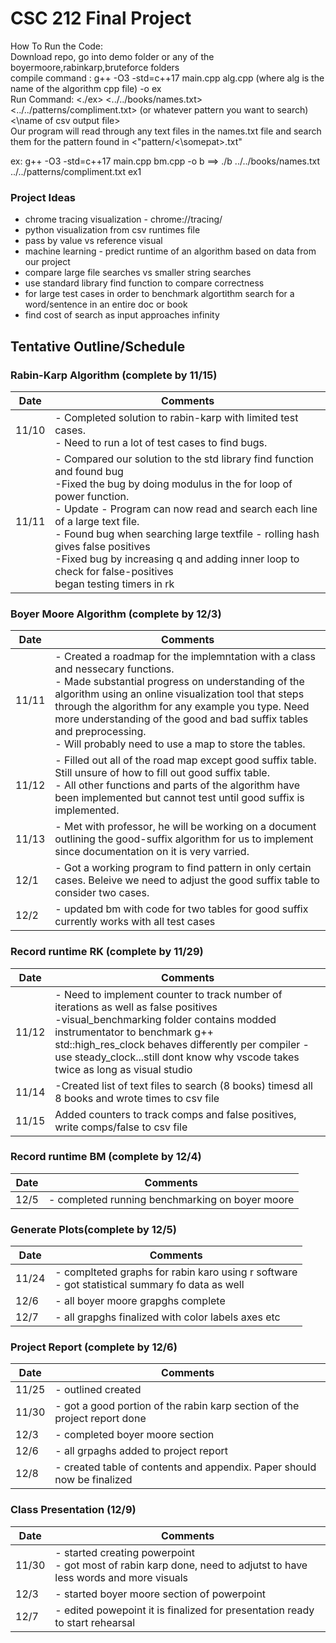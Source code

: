 # CSC 212 Final Project

How To Run the Code:<br>
Download repo, go into demo folder or any of the boyermoore,rabinkarp,bruteforce folders <br>
compile command : g++ -O3 -std=c++17 main.cpp alg.cpp (where alg is the name of the algorithm cpp file) -o ex <br>
Run Command: <./ex> <../../books/names.txt> <../../patterns/compliment.txt> (or whatever pattern you want to search) <\name of csv output file> <br>
Our program will read through any text files in the names.txt file and search them for the pattern found in <"pattern/<\somepat>.txt"<br>

ex:  g++ -O3 -std=c++17 main.cpp bm.cpp -o b ==> ./b ../../books/names.txt ../../patterns/compliment.txt ex1 <br>


### Project Ideas

- chrome tracing visualization - chrome://tracing/
- python visualization from csv runtimes file
- pass by value vs reference visual
- machine learning - predict runtime of an algorithm based on data from our project
- compare large file searches vs smaller string searches
- use standard library find function to compare correctness 
- for large test cases in order to benchmark algortithm search for a word/sentence in an entire doc or book
- find cost of search as input approaches infinity

## Tentative Outline/Schedule

### Rabin-Karp Algorithm (complete by 11/15)

|Date|Comments|
|---|---|
|11/10|- Completed solution to rabin-karp with limited test cases.<br>- Need to run a lot of test cases to find bugs.|
|11/11|- Compared our solution to the std library find function and found bug<br>-Fixed the bug by doing modulus in the for loop of power function.<br>- Update - Program can now read and search each line of a large text file.<br> - Found bug when searching large textfile - rolling hash gives false positives<br>-Fixed bug by increasing q and adding inner loop to check for false-positives<br> began testing timers in rk|

### Boyer Moore Algorithm (complete by 12/3)
|Date|Comments|
|---|---|
|11/11|- Created a roadmap for the implemntation with a class and nessecary functions.<br> - Made substantial progress on understanding of the algorithm using an online visualization tool that steps through the algorithm for any example you type. Need more understanding of the good and bad suffix tables and preprocessing. <br> - Will probably need to use a map to store the tables. |
|11/12| - Filled out all of the road map except good suffix table. Still unsure of how to fill out good suffix table. <br> - All other functions and parts of the algorithm have been implemented but cannot test until good suffix is implemented. |
|11/13| - Met with professor, he will be working on a document outlining the good-suffix algorithm for us to implement since documentation on it is very varried.|
|12/1| - Got a working program to find pattern in only certain cases. Beleive we need to adjust the good suffix table to consider two cases. |
|12/2| - updated bm with code for two tables for good suffix currently works with all test cases|
    
### Record runtime RK (complete by 11/29)
|Date|Comments|
|---|---|
|11/12|- Need to implement counter to track number of iterations as well as false positives<br> -visual_benchmarking folder contains modded instrumentator to benchmark g++ <br> std::high_res_clock behaves differently per compiler - use steady_clock...still dont know why vscode takes twice as long as visual studio|
|11/14|-Created list of text files to search (8 books) timesd all 8 books and wrote times to csv file |
|11/15 |Added counters to track comps and false positives, write comps/false to csv file |

### Record runtime BM (complete by 12/4)
|Date|Comments|
|---|---|
|12/5| - completed running benchmarking on boyer moore|
    
### Generate Plots(complete by 12/5)
|Date|Comments|
|---|---|
|11/24| - complteted graphs for rabin karo using r software <br> - got statistical summary fo data as well|
|12/6| - all boyer moore grapghs complete
|12/7| - all grapghs finalized with color labels axes etc
    
### Project Report (complete by 12/6)
|Date|Comments|
|---|---|
|11/25| - outlined created|
|11/30| - got a good portion of the rabin karp section of the project report done|
|12/3| - completed boyer moore section|
|12/6| - all grpaghs added to project report|
|12/8| - created table of contents and appendix. Paper should now be finalized|
    
### Class Presentation (12/9)
|Date|Comments|
|---|---|
|11/30| - started creating powerpoint <br> - got most of rabin karp done, need to adjutst to have less words and more visuals|
|12/3| - started boyer moore section of powerpoint|
|12/7| - edited powepoint it is finalized for presentation ready to start rehearsal|


